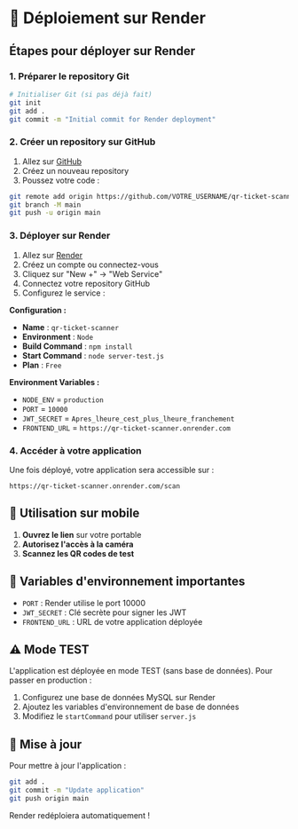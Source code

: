 # 🚀 Déploiement sur Render

## Étapes pour déployer sur Render

### 1. Préparer le repository Git

```bash
# Initialiser Git (si pas déjà fait)
git init
git add .
git commit -m "Initial commit for Render deployment"
```

### 2. Créer un repository sur GitHub

1. Allez sur [GitHub](https://github.com)
2. Créez un nouveau repository
3. Poussez votre code :

```bash
git remote add origin https://github.com/VOTRE_USERNAME/qr-ticket-scanner.git
git branch -M main
git push -u origin main
```

### 3. Déployer sur Render

1. Allez sur [Render](https://render.com)
2. Créez un compte ou connectez-vous
3. Cliquez sur "New +" → "Web Service"
4. Connectez votre repository GitHub
5. Configurez le service :

**Configuration :**
- **Name** : `qr-ticket-scanner`
- **Environment** : `Node`
- **Build Command** : `npm install`
- **Start Command** : `node server-test.js`
- **Plan** : `Free`

**Environment Variables :**
- `NODE_ENV` = `production`
- `PORT` = `10000`
- `JWT_SECRET` = `Apres_lheure_cest_plus_lheure_franchement`
- `FRONTEND_URL` = `https://qr-ticket-scanner.onrender.com`

### 4. Accéder à votre application

Une fois déployé, votre application sera accessible sur :
```
https://qr-ticket-scanner.onrender.com/scan
```

## 📱 Utilisation sur mobile

1. **Ouvrez le lien** sur votre portable
2. **Autorisez l'accès à la caméra**
3. **Scannez les QR codes de test**

## 🔧 Variables d'environnement importantes

- `PORT` : Render utilise le port 10000
- `JWT_SECRET` : Clé secrète pour signer les JWT
- `FRONTEND_URL` : URL de votre application déployée

## ⚠️ Mode TEST

L'application est déployée en mode TEST (sans base de données). Pour passer en production :

1. Configurez une base de données MySQL sur Render
2. Ajoutez les variables d'environnement de base de données
3. Modifiez le `startCommand` pour utiliser `server.js`

## 🔄 Mise à jour

Pour mettre à jour l'application :

```bash
git add .
git commit -m "Update application"
git push origin main
```

Render redéploiera automatiquement !
